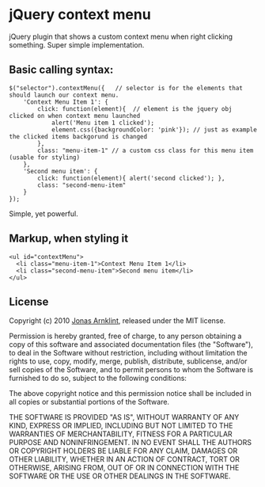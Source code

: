 # jQuery context menu

jQuery plugin that shows a custom context menu when right clicking something. Super simple implementation.

## Basic calling syntax: 

    $("selector").contextMenu({   // selector is for the elements that should launch our context menu.
        'Context Menu Item 1': {
            click: function(element){  // element is the jquery obj clicked on when context menu launched
                alert('Menu item 1 clicked');
                element.css({backgroundColor: 'pink'}); // just as example the clicked items backgorund is changed
            },
            class: "menu-item-1" // a custom css class for this menu item (usable for styling)
        },
        'Second menu item': {
            click: function(element){ alert('second clicked'); },
            class: "second-menu-item"
        }
    });

Simple, yet powerful. 

## Markup, when styling it

    <ul id="contextMenu">
      <li class="menu-item-1">Context Menu Item 1</li>
      <li class="second-menu-item">Second menu item</li>
    </ul>


## License

Copyright (c) 2010 [Jonas Arnklint](http://fkw.se), released under the MIT license.

Permission is hereby granted, free of charge, to any person obtaining
a copy of this software and associated documentation files (the
"Software"), to deal in the Software without restriction, including
without limitation the rights to use, copy, modify, merge, publish,
distribute, sublicense, and/or sell copies of the Software, and to
permit persons to whom the Software is furnished to do so, subject to
the following conditions:

The above copyright notice and this permission notice shall be
included in all copies or substantial portions of the Software.

THE SOFTWARE IS PROVIDED "AS IS", WITHOUT WARRANTY OF ANY KIND,
EXPRESS OR IMPLIED, INCLUDING BUT NOT LIMITED TO THE WARRANTIES OF
MERCHANTABILITY, FITNESS FOR A PARTICULAR PURPOSE AND
NONINFRINGEMENT. IN NO EVENT SHALL THE AUTHORS OR COPYRIGHT HOLDERS BE
LIABLE FOR ANY CLAIM, DAMAGES OR OTHER LIABILITY, WHETHER IN AN ACTION
OF CONTRACT, TORT OR OTHERWISE, ARISING FROM, OUT OF OR IN CONNECTION
WITH THE SOFTWARE OR THE USE OR OTHER DEALINGS IN THE SOFTWARE.